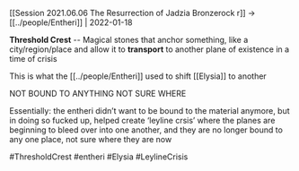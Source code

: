 ---
---

[[Session 2021.06.06 The Resurrection of Jadzia Bronzerock r]] -> [[../people/Entheri]] | 2022-01-18

**Threshold Crest** -- Magical stones that anchor something, like a city/region/place and allow it to **transport** to another plane of existence in a time of crisis

This is what the [[../people/Entheri]] used to shift [[Elysia]] to another

NOT BOUND TO ANYTHING NOT SURE WHERE

Essentially: the entheri didn’t want to be bound to the material anymore, but in doing so fucked up, helped create ‘leyline crsis’ where the planes are beginning to bleed over into one another, and they are no longer bound to any one place, not sure where they are now

#ThresholdCrest #entheri  #Elysia #LeylineCrisis 